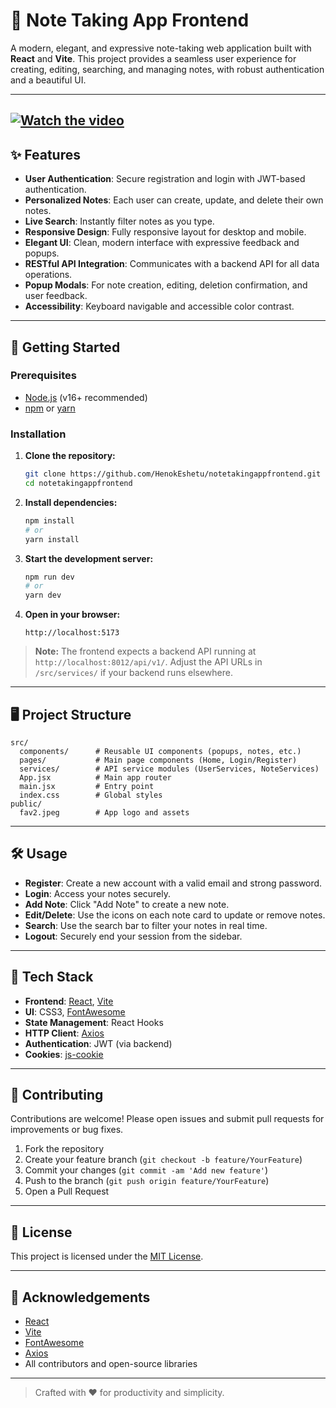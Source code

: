 # 📝 Note Taking App Frontend

A modern, elegant, and expressive note-taking web application built with **React** and **Vite**. This project provides a seamless user experience for creating, editing, searching, and managing notes, with robust authentication and a beautiful UI.

---
[![Watch the video](https://img.youtube.com/vi/QkF1usPAFcA/hqdefault.jpg)](https://www.youtube.com/watch?v=QkF1usPAFcA)
---

## ✨ Features

- **User Authentication**: Secure registration and login with JWT-based authentication.
- **Personalized Notes**: Each user can create, update, and delete their own notes.
- **Live Search**: Instantly filter notes as you type.
- **Responsive Design**: Fully responsive layout for desktop and mobile.
- **Elegant UI**: Clean, modern interface with expressive feedback and popups.
- **RESTful API Integration**: Communicates with a backend API for all data operations.
- **Popup Modals**: For note creation, editing, deletion confirmation, and user feedback.
- **Accessibility**: Keyboard navigable and accessible color contrast.

---

## 🚀 Getting Started

### Prerequisites

- [Node.js](https://nodejs.org/) (v16+ recommended)
- [npm](https://www.npmjs.com/) or [yarn](https://yarnpkg.com/)

### Installation

1. **Clone the repository:**

   ```bash
   git clone https://github.com/HenokEshetu/notetakingappfrontend.git
   cd notetakingappfrontend
   ```

2. **Install dependencies:**

   ```bash
   npm install
   # or
   yarn install
   ```

3. **Start the development server:**

   ```bash
   npm run dev
   # or
   yarn dev
   ```

4. **Open in your browser:**
   ```
   http://localhost:5173
   ```

> **Note:** The frontend expects a backend API running at `http://localhost:8012/api/v1/`. Adjust the API URLs in `/src/services/` if your backend runs elsewhere.

---

## 🖥️ Project Structure

```
src/
  components/      # Reusable UI components (popups, notes, etc.)
  pages/           # Main page components (Home, Login/Register)
  services/        # API service modules (UserServices, NoteServices)
  App.jsx          # Main app router
  main.jsx         # Entry point
  index.css        # Global styles
public/
  fav2.jpeg        # App logo and assets
```

---

## 🛠️ Usage

- **Register**: Create a new account with a valid email and strong password.
- **Login**: Access your notes securely.
- **Add Note**: Click "Add Note" to create a new note.
- **Edit/Delete**: Use the icons on each note card to update or remove notes.
- **Search**: Use the search bar to filter your notes in real time.
- **Logout**: Securely end your session from the sidebar.

---

## 🧩 Tech Stack

- **Frontend**: [React](https://react.dev/), [Vite](https://vitejs.dev/)
- **UI**: CSS3, [FontAwesome](https://fontawesome.com/)
- **State Management**: React Hooks
- **HTTP Client**: [Axios](https://axios-http.com/)
- **Authentication**: JWT (via backend)
- **Cookies**: [js-cookie](https://github.com/js-cookie/js-cookie)

---

## 🤝 Contributing

Contributions are welcome! Please open issues and submit pull requests for improvements or bug fixes.

1. Fork the repository
2. Create your feature branch (`git checkout -b feature/YourFeature`)
3. Commit your changes (`git commit -am 'Add new feature'`)
4. Push to the branch (`git push origin feature/YourFeature`)
5. Open a Pull Request

---

## 📄 License

This project is licensed under the [MIT License](LICENSE).

---

## 🙏 Acknowledgements

- [React](https://react.dev/)
- [Vite](https://vitejs.dev/)
- [FontAwesome](https://fontawesome.com/)
- [Axios](https://axios-http.com/)
- All contributors and open-source libraries

---

> Crafted with ❤️ for productivity and simplicity.

